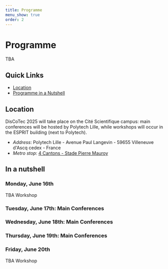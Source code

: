 ```yaml
---
title: Programme
menu_show: true
order: 2
---
```


# Programme

TBA

## Quick Links
* [Location](#location)
* [Programme in a Nutshell](#in-a-nutshell)
<!--* [Overview of Parallel Tracks (Main Conferences)](#overview-tuesday---thursday) -->

## Location
DisCoTec 2025 will take place on the Cité Scientifique campus: main conferences will be hosted by Polytech Lille, while workshops will occur in the ESPRIT building (next to Polytech).

* *Address*: Polytech Lille - Avenue Paul Langevin - 59655 Villeneuve d'Ascq cedex - France 
* *Metro stop*: [4 Cantons - Stade Pierre Mauroy](https://www.google.com/maps/place/4+Cantons+Grand+Stade/@50.6063798,3.140079,16.93z/data=!4m6!3m5!1s0x47c2d6521ab6f00b:0x48f55ec632075f2c!8m2!3d50.605552!4d3.1388518!16s%2Fg%2F12vzpk3rm?entry=ttu&g_ep=EgoyMDI0MTAyMy4wIKXMDSoASAFQAw%3D%3D)

## In a nutshell

### Monday, June 16th

TBA Workshop

### Tuesday, June 17th: Main Conferences

### Wednesday, June 18th: Main Conferences

### Thursday, June 19th: Main Conferences

### Friday, June 20th

TBA Workshop

<!--
# Overview (Tuesday - Thursday)

### Tuesday, June 10: DisCoTec Main Conferences

| Time | COORDINATION | DAIS | FORTE |
| :---: | :---: | :---: | :---: | 
 

### Wednesday, June 11: DisCoTec Main Conferences

| Time | COORDINATION | DAIS | FORTE |
| :---: | :---: | :---: | :---: | 
 

### Thursday, June 12: DisCoTec Main Conferences

| Time | COORDINATION | DAIS | FORTE |
| :---: | :---: | :---: | :---: | 
-->
